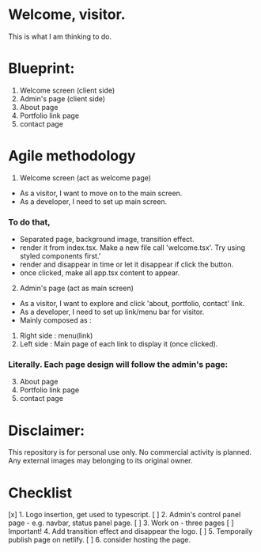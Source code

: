 # Welcome, visitor.
This is what I am thinking to do.

# Blueprint:
1. Welcome screen (client side)
2. Admin's page (client side)
3. About page
4. Portfolio link page
5. contact page

# Agile methodology
1. Welcome screen (act as welcome page)
- As a visitor, I want to move on to the main screen.
- As a developer, I need to set up main screen.
### To do that,
- Separated page, background image, transition effect.
- render it from index.tsx. Make a new file call 'welcome.tsx'. Try using styled components first.'
- render and disappear in time or let it disappear if click the button.
- once clicked, make all app.tsx content to appear.   

2. Admin's page (act as main screen)
- As a visitor, I want to explore and click 'about, portfolio, contact' link.
- As a developer, I need to set up link/menu bar for visitor.
- Mainly composed as :
1. Right side : menu(link) 
2. Left side : Main page of each link to display it (once clicked).

### Literally. Each page design will follow the admin's page:
3. About page
4. Portfolio link page
5. contact page

# Disclaimer:
This repository is for personal use only. No commercial activity is planned. Any external images may belonging to its original owner.

# Checklist
[x] 1. Logo insertion, get used to typescript.
[ ] 2. Admin's control panel page - e.g. navbar, status panel page.
[ ] 3. Work on - three pages
[ ] Important! 4. Add transition effect and disappear the logo.
[ ] 5. Temporaily publish page on netlify.
[ ] 6. consider hosting the page.